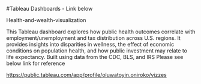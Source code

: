 #Tableau Dashboards - Link below

Health-and-wealth-visualization

This Tableau dashboard explores how public health outcomes correlate with employment/unemployment and tax distribution across U.S. regions. It provides insights into disparities in wellness, the effect of economic conditions on population health, and how public investment may relate to life expectancy. Built using data from the CDC, BLS, and IRS
Please see below link for reference

https://public.tableau.com/app/profile/oluwatoyin.oniroko/vizzes
